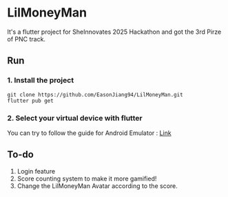 # LilMoneyMan

It's a flutter project for SheInnovates 2025 Hackathon and got the 3rd Pirze of PNC track. 

## Run
### 1. Install the project
```shell=1
git clone https://github.com/EasonJiang94/LilMoneyMan.git
flutter pub get
```
### 2. Select your virtual device with flutter
You can try to follow the guide for Android Emulator : [Link]([url](https://www.geeksforgeeks.org/how-to-run-a-flutter-app-on-android-emulator/))

## To-do
1. Login feature
2. Score counting system to make it more gamified!
3. Change the LilMoneyMan Avatar according to the score.

